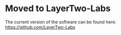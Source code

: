# Moved to LayerTwo-Labs
The current version of the software can be found here:
https://github.com/LayerTwo-Labs
